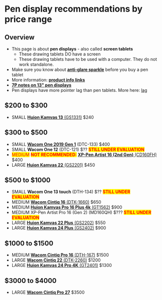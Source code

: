 # Pen display recommendations by price range

## Overview

* This page is about **pen displays** - also called **screen tablets**
  * These drawing tablets DO have a screen&#x20;
  * These drawing tablets have to be used with a computer. They do not work standalone.
* Make sure you know about [**anti-glare sparkle**](../../guides/pen-displays/anti-glare-sparkle.md) before you buy a pen tablet
* More information: [**product info links**](../../product-info/)   &#x20;
* [**7P notes on 13" pen displays**](../../7p-notes/7p-notes-other/7p-notes-huion-gs1331-xppen-cd130fh.md)&#x20;
* Pen displays have more pointer lag than pen tablets. More here: [lag](../../guides/core-features/lag.md)&#x20;

## $200 to $300 &#x20;

* SMALL [**Huion Kamvas 13** (GS1331)](../../product-info/huion/kamvas/huion-kamvas-13-gs1331.md) $240&#x20;

## $300 to $500

* SMALL [**Wacom One 2019 Gen 1**](../../product-info/wacom/wacom-one/wacom-one-dtc-133.md) (DTC-133) $400&#x20;
* SMALL **Wacom One 12** (DTC-121) $?? <mark style="color:red;">**STILL UNDER EVALUATION**</mark>
* <mark style="color:red;">MEDIUM</mark> <mark style="color:red;"></mark><mark style="color:red;">**NOT RECOMMENDED:**</mark> [**XP-Pen Artist 16 (2nd Gen)** (CD160FH)](../../product-info/xp-pen/artist/xp-pen-artist-16-2nd-gen-cd160fh-1.md) $400
* LARGE [**Huion Kamvas 22** (GS2201)](../../product-info/huion/kamvas/huion-kamvas-22-gs2201.md) $450

## **$500 to $1000**

* SMALL **Wacom One 13 touch** (DTH-134) $?? <mark style="color:red;">**STILL UNDER EVALUATION**</mark>
* MEDIUM [**Wacom Cintiq 16** (DTK-1660)](../../product-info/wacom/cintiq/wacom-cintiq-16-dtk-1660.md) $650
* MEDIUM [**Huion Kamvas Pro 16 Plus 4k** (GT1562)](../../product-info/huion/kamvas-pro/huion-kamvas-pro-16-plus-4k-gt1562.md) $900
* MEDIUM XP-Pen Artist Pro 16 (Gen 2) (MD160QH) $??? <mark style="color:red;">**STILL UNDER EVALUATION**</mark>
* LARGE [**Huion Kamvas 22 Plus** (GS2202)](../../product-info/huion/kamvas/huion-kamvas-22-plus-gs2202.md) $550&#x20;
* LARGE [**Huion Kamvas 24 Plus** (GS2402)](../../product-info/huion/kamvas/huion-kamvas-24-plus-gs2402.md) $900&#x20;

## $1000 to $1500

* MEDIUM [**Wacom Cintiq Pro 16** (DTH-167)](../../product-info/wacom/cintiq-pro/wacom-cintiq-pro-16-dth-167.md) $1500
* LARGE [**Wacom Cintiq 22** (DTK-2260)](../../product-info/wacom/cintiq/wacom-cintiq-22-dtk-2260.md) $1200
* LARGE [**Huion Kamvas 24 Pro 4K** (GT2401)](../../product-info/huion/kamvas/huion-kamvas-pro-24-4k-gt2401.md) $1300&#x20;

## $3000 to $4000

* LARGE [**Wacom Cintiq Pro 27**](../../product-info/wacom/cintiq-pro/wacom-cintiq-pro-27-dth-271.md) $3500
